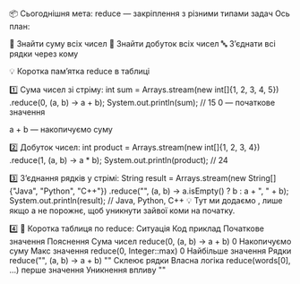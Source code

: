 📦 Сьогоднішня мета: reduce — закріплення з різними типами задач
Ось план:

🔢 Знайти суму всіх чисел
🔢 Знайти добуток всіх чисел
🔤 З’єднати всі рядки через кому

💡 Коротка пам’ятка reduce в таблиці

1️⃣ Сума чисел зі стріму:
int sum = Arrays.stream(new int[]{1, 2, 3, 4, 5})
.reduce(0, (a, b) -> a + b);
System.out.println(sum); // 15
0 — початкове значення

a + b — накопичуємо суму

2️⃣ Добуток чисел:
int product = Arrays.stream(new int[]{1, 2, 3, 4})
.reduce(1, (a, b) -> a * b);
System.out.println(product); // 24

3️⃣ З’єднання рядків у стрімі:
String result = Arrays.stream(new String[]{"Java", "Python", "C++"})
.reduce("", (a, b) -> a.isEmpty() ? b : a + ", " + b);
System.out.println(result); // Java, Python, C++
💡 Тут ми додаємо , лише якщо a не порожнє, щоб уникнути зайвої коми на початку.

4️⃣ 📑 Коротка таблиця по reduce:
Ситуація	Код приклад	Початкове значення	Пояснення
Сума чисел	reduce(0, (a, b) -> a + b)	0	Накопичуємо суму
Макс значення	reduce(0, Integer::max)	0	Найбільше значення
Рядки	reduce("", (a, b) -> a + b)	""	Склеює рядки
Власна логіка	reduce(words[0], ...)	перше значення	Уникнення впливу ""
